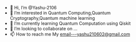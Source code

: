 - 👋 Hi, I’m @Yashu-2106
- 👀 I’m interested in Quantum Computing,Quantum Cryptography,Quantum machine learning
- 🌱 I’m currently learning Quantum Computation using Qiskit
- 💞️ I’m looking to collaborate on ...
- 📫 How to reach me My email---yashu210602@gmail.com

<!---
Yashu-2106/Yashu-2106 is a ✨ special ✨ repository because its `README.md` (this file) appears on your GitHub profile.
You can click the Preview link to take a look at your changes.
--->
